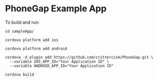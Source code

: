 PhoneGap Example App
=========================

To build and run:

```
cd sampleApp/

cordova platform add ios

cordova platform add android

cordova -d plugin add https://github.com/crittercism/PhoneGap.git \
  --variable IOS_APP_ID="Your Application ID" \
  --variable ANDROID_APP_ID="Your Application ID"

cordova build
```

